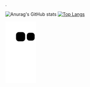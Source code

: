 .


![Anurag's GitHub stats](https://github-readme-stats.vercel.app/api?username=kevyn-herbert&show_icons=true&theme=synthwave)
[![Top Langs](https://github-readme-stats.vercel.app/api/top-langs/?username=kevyn-herbert&layout=compact)](https://github.com/anuraghazra/github-readme-stats)


![snake gif](https://github.com/Formandodev/Formandodev/blob/output/github-contribution-grid-snake.svg)

